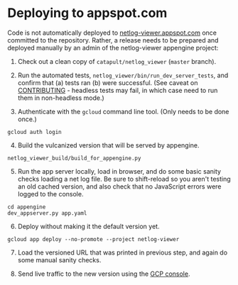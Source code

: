 Deploying to appspot.com
============


Code is not automatically deployed to
[netlog-viewer.appspot.com](https://netlog-viewer.appspot.com/) once committed
to the repository. Rather, a release needs to be prepared and
deployed manually by an admin of the netlog-viewer appengine project:

1. Check out a clean copy of `catapult/netlog_viewer` (`master` branch).

2. Run the automated tests, `netlog_viewer/bin/run_dev_server_tests`, and
   confirm that (a) tests ran (b) were successful. (See caveat on
   [CONTRIBUTING](CONTRIBUTING.md) - headless tests may fail, in which case
   need to run them in non-headless mode.)

3. Authenticate with the `gcloud` command line tool. (Only needs to be done
   once.)
```
gcloud auth login
```

4. Build the vulcanized version that will be served by appengine.
```
netlog_viewer_build/build_for_appengine.py
```

5. Run the app server locally, load in browser, and do some basic sanity checks
   loading a net log file. Be sure to shift-reload so you aren't testing an old
   cached version, and also check that no JavaScript errors were logged to the
   console.

```
cd appengine
dev_appserver.py app.yaml
```

6. Deploy without making it the default version yet.
```
gcloud app deploy --no-promote --project netlog-viewer
```

7. Load the versioned URL that was printed in previous step, and again do some
   manual sanity checks.

8. Send live traffic to the new version using the
[GCP console](https://console.cloud.google.com/appengine/versions).

